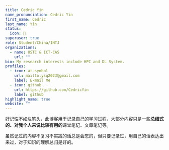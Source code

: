 ```yaml
---
title: Cedric Yin
name_pronunciation: Cedric Yin
first_name: Cedric
last_name: Yin
status:
  icon: 🫡
superuser: true
role: Student/China/INTJ
organizations:
  - name: USTC & ICT-CAS
    url: ""
bio: My research interests include HPC and DL System.
profiles:
  - icon: at-symbol
    url: mailto:ysq2023@gmail.com
    label: E-mail Me
  - icon: github
    url: https://github.com/CedricYin
    label: github
highlight_name: true
website: ""
---
```


好记性不如烂笔头，此博客用于记录自己的学习过程，大部分内容只是一些**总结式的、对我个人来说比较有用的**课堂笔记、文章笔记等。

虽然记过的内容不复习不实践的话总是会忘的，但只要记录过，用自己的话表达出来过，对于知识的理解总归是好的。
